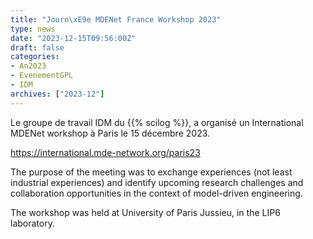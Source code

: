 ```yaml
---
title: "Journ\xE9e MDENet France Workshop 2023"
type: news
date: "2023-12-15T09:56:00Z"
draft: false
categories:
- An2023
- EvenementGPL
- IDM
archives: ["2023-12"]
---
```


Le groupe de travail IDM du {{% scilog %}}, a organisé un International MDENet workshop à Paris le 15 décembre 2023.

<https://international.mde-network.org/paris23>

The purpose of the meeting was to exchange experiences (not least industrial experiences) and identify upcoming research challenges and collaboration opportunities in the context of model-driven engineering.

The workshop was held at University of Paris Jussieu, in the LIP6 laboratory.
